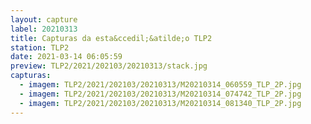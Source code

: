 ```yaml
---
layout: capture
label: 20210313
title: Capturas da esta&ccedil;&atilde;o TLP2
station: TLP2
date: 2021-03-14 06:05:59
preview: TLP2/2021/202103/20210313/stack.jpg
capturas:
  - imagem: TLP2/2021/202103/20210313/M20210314_060559_TLP_2P.jpg
  - imagem: TLP2/2021/202103/20210313/M20210314_074742_TLP_2P.jpg
  - imagem: TLP2/2021/202103/20210313/M20210314_081340_TLP_2P.jpg
---
```

